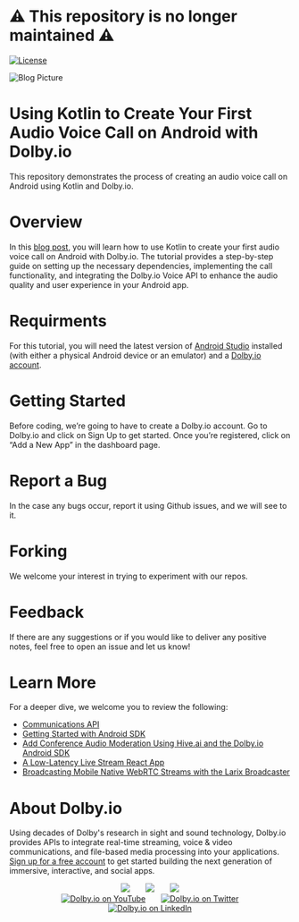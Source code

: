 # :warning: This repository is no longer maintained :warning:

[![License](https://img.shields.io/github/license/dolbyio-samples/blog-android-kotlin-audio-call)](LICENSE)

![Blog Picture](https://dolby.io/wp-content/uploads/2022/03/How-to-Create-Your-First-Audio-Conference-Call-Using-the-Communications-SDK-in-Android-in-Kotlin.jpg)

# Using Kotlin to Create Your First Audio Voice Call on Android with Dolby.io
This repository demonstrates the process of creating an audio voice call on Android using Kotlin and Dolby.io.

# Overview 
In this [blog post](https://dolby.io/blog/using-kotlin-to-create-your-first-audio-voice-call-on-android-with-dolby-io/), you will learn how to use Kotlin to create your first audio voice call on Android with Dolby.io. The tutorial provides a step-by-step guide on setting up the necessary dependencies, implementing the call functionality, and integrating the Dolby.io Voice API to enhance the audio quality and user experience in your Android app.

# Requirments
For this tutorial, you will need the latest version of [Android Studio](https://developer.android.com/studio/) installed (with either a physical Android device or an emulator) and a [Dolby.io account](https://dolby.io/).

# Getting Started
Before coding, we’re going to have to create a Dolby.io account. Go to Dolby.io and click on Sign Up to get started. Once you’re registered, click on “Add a New App” in the dashboard page.

# Report a Bug 
In the case any bugs occur, report it using Github issues, and we will see to it. 

# Forking
We welcome your interest in trying to experiment with our repos.

# Feedback 
If there are any suggestions or if you would like to deliver any positive notes, feel free to open an issue and let us know!

# Learn More
For a deeper dive, we welcome you to review the following:
 - [Communications API](https://docs.dolby.io/communications-apis/docs)
 - [Getting Started with Android SDK](https://docs.dolby.io/communications-apis/docs/getting-started-with-android)
 - [Add Conference Audio Moderation Using Hive.ai and the Dolby.io Android SDK](https://dolby.io/blog/add-conference-audio-moderation-using-hive-ai-and-the-dolby-io-android-sdk/)
 - [A Low-Latency Live Stream React App](https://dolby.io/blog/a-low-latency-live-stream-react-app/)
 - [Broadcasting Mobile Native WebRTC Streams with the Larix Broadcaster](https://dolby.io/blog/broadcasting-mobile-native-webrtc-streams-with-the-larix-broadcaster/)

# About Dolby.io
Using decades of Dolby's research in sight and sound technology, Dolby.io provides APIs to integrate real-time streaming, voice & video communications, and file-based media processing into your applications. [Sign up for a free account](https://dashboard.dolby.io/signup/) to get started building the next generation of immersive, interactive, and social apps.

<div align="center">
  <a href="https://dolby.io/" target="_blank"><img src="https://img.shields.io/badge/Dolby.io-0A0A0A?style=for-the-badge&logo=dolby&logoColor=white"/></a>
&nbsp; &nbsp; &nbsp;
  <a href="https://docs.dolby.io/" target="_blank"><img src="https://img.shields.io/badge/Dolby.io-Docs-0A0A0A?style=for-the-badge&logoColor=white"/></a>
&nbsp; &nbsp; &nbsp;
  <a href="https://dolby.io/blog/category/developer/" target="_blank"><img src="https://img.shields.io/badge/Dolby.io-Blog-0A0A0A?style=for-the-badge&logoColor=white"/></a>
</div>

<div align="center">
&nbsp; &nbsp; &nbsp;
  <a href="https://youtube.com/@dolbyio" target="_blank"><img src="https://img.shields.io/badge/YouTube-red?style=flat-square&logo=youtube&logoColor=white" alt="Dolby.io on YouTube"/></a>
&nbsp; &nbsp; &nbsp; 
  <a href="https://twitter.com/dolbyio" target="_blank"><img src="https://img.shields.io/badge/Twitter-blue?style=flat-square&logo=twitter&logoColor=white" alt="Dolby.io on Twitter"/></a>
&nbsp; &nbsp; &nbsp;
  <a href="https://www.linkedin.com/company/dolbyio/" target="_blank"><img src="https://img.shields.io/badge/LinkedIn-0077B5?style=flat-square&logo=linkedin&logoColor=white" alt="Dolby.io on LinkedIn"/></a>
</div>
